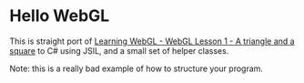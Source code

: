 ﻿# Hello WebGL

This is straight port of [Learning WebGL - WebGL Lesson 1 - A triangle and a square](http://learningwebgl.com/blog/?p=28) to C# using JSIL, and a small set of helper classes.

Note: this is a really bad example of how to structure your program.


